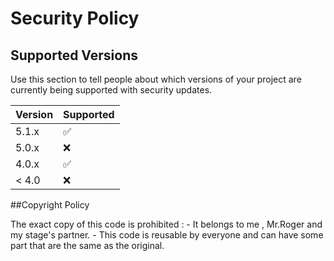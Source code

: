 # Security Policy

## Supported Versions

Use this section to tell people about which versions of your project are
currently being supported with security updates.

| Version | Supported          |
| ------- | ------------------ |
| 5.1.x   | :white_check_mark: |
| 5.0.x   | :x:                |
| 4.0.x   | :white_check_mark: |
| < 4.0   | :x:                |

##Copyright Policy

The exact copy of this code is prohibited : - It belongs to me , Mr.Roger and my stage's partner.
                                            - This code is reusable by everyone and can have some part that are the same as the original.


